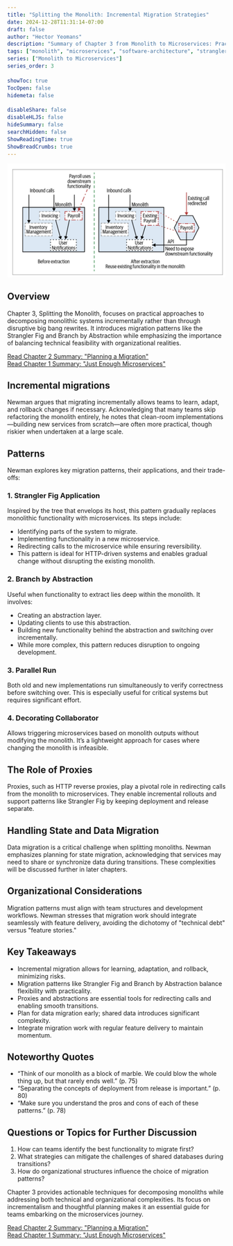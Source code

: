 ```yaml
---
title: "Splitting the Monolith: Incremental Migration Strategies"
date: 2024-12-28T11:31:14-07:00
draft: false
author: "Hector Yeomans"
description: "Summary of Chapter 3 from Monolith to Microservices: Practical approaches to decomposing monolithic systems using patterns like Strangler Fig and Branch by Abstraction."
tags: ["monolith", "microservices", "software-architecture", "strangler-fig", "migration-patterns"]
series: ["Monolith to Microservices"]
series_order: 3

showToc: true
TocOpen: false
hidemeta: false

disableShare: false
disableHLJS: false
hideSummary: false
searchHidden: false
ShowReadingTime: true
ShowBreadCrumbs: true
---
```


![](hero.jpg)

## Overview

Chapter 3, Splitting the Monolith, focuses on practical approaches to decomposing monolithic systems incrementally rather than through disruptive big bang rewrites. It introduces migration patterns like the Strangler Fig and Branch by Abstraction while emphasizing the importance of balancing technical feasibility with organizational realities.

[Read Chapter 2 Summary: "Planning a Migration"](/posts/monolith-to-microservices-chapter-2-summary/)  
[Read Chapter 1 Summary: "Just Enough Microservices"](/posts/monolith-to-microservices-introduction/)

## Incremental migrations

Newman argues that migrating incrementally allows teams to learn, adapt, and rollback changes if necessary. Acknowledging that many teams skip refactoring the monolith entirely, he notes that clean-room implementations—building new services from scratch—are often more practical, though riskier when undertaken at a large scale.

## Patterns

Newman explores key migration patterns, their applications, and their trade-offs:

### 1. Strangler Fig Application

Inspired by the tree that envelops its host, this pattern gradually replaces monolithic functionality with microservices. Its steps include:

- Identifying parts of the system to migrate.
- Implementing functionality in a new microservice.
- Redirecting calls to the microservice while ensuring reversibility.
- This pattern is ideal for HTTP-driven systems and enables gradual change without disrupting the existing monolith.

### 2. Branch by Abstraction

Useful when functionality to extract lies deep within the monolith. It involves:

- Creating an abstraction layer.
- Updating clients to use this abstraction.
- Building new functionality behind the abstraction and switching over incrementally.
- While more complex, this pattern reduces disruption to ongoing development.

### 3. Parallel Run

Both old and new implementations run simultaneously to verify correctness before switching over. This is especially useful for critical systems but requires significant effort.

### 4. Decorating Collaborator

Allows triggering microservices based on monolith outputs without modifying the monolith. It’s a lightweight approach for cases where changing the monolith is infeasible.

## The Role of Proxies

Proxies, such as HTTP reverse proxies, play a pivotal role in redirecting calls from the monolith to microservices. They enable incremental rollouts and support patterns like Strangler Fig by keeping deployment and release separate.

## Handling State and Data Migration

Data migration is a critical challenge when splitting monoliths. Newman emphasizes planning for state migration, acknowledging that services may need to share or synchronize data during transitions. These complexities will be discussed further in later chapters.

## Organizational Considerations

Migration patterns must align with team structures and development workflows. Newman stresses that migration work should integrate seamlessly with feature delivery, avoiding the dichotomy of "technical debt" versus "feature stories."

## Key Takeaways

- Incremental migration allows for learning, adaptation, and rollback, minimizing risks.
- Migration patterns like Strangler Fig and Branch by Abstraction balance flexibility with practicality.
- Proxies and abstractions are essential tools for redirecting calls and enabling smooth transitions.
- Plan for data migration early; shared data introduces significant complexity.
- Integrate migration work with regular feature delivery to maintain momentum.

## Noteworthy Quotes

- “Think of our monolith as a block of marble. We could blow the whole thing up, but that rarely ends well.” (p. 75)
- “Separating the concepts of deployment from release is important.” (p. 80)
- “Make sure you understand the pros and cons of each of these patterns.” (p. 78)

## Questions or Topics for Further Discussion

1. How can teams identify the best functionality to migrate first?
2. What strategies can mitigate the challenges of shared databases during transitions?
3. How do organizational structures influence the choice of migration patterns?

Chapter 3 provides actionable techniques for decomposing monoliths while addressing both technical and organizational complexities. Its focus on incrementalism and thoughtful planning makes it an essential guide for teams embarking on the microservices journey.

[Read Chapter 2 Summary: "Planning a Migration"](/posts/monolith-to-microservices-chapter-2-summary/)  
[Read Chapter 1 Summary: "Just Enough Microservices"](/posts/monolith-to-microservices-introduction/)
